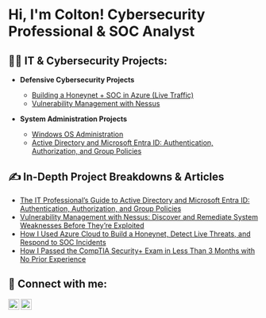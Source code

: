 <h1>Hi, I'm Colton! Cybersecurity Professional & SOC Analyst</h1>

<h2>👨‍💻 IT & Cybersecurity Projects:</h2>

- <b>Defensive Cybersecurity Projects</b>
  - [Building a Honeynet + SOC in Azure (Live Traffic)](https://github.com/itscoltonhicks/Cloud-SOC/blob/main/README.md)
  - [Vulnerability Management with Nessus](https://github.com/itscoltonhicks/Vulnerability-Management-Nessus/blob/main/README.md)
 
- <b>System Administration Projects</b>
  - [Windows OS Administration](https://github.com/itscoltonhicks/Windows-OS-Fundamentals/blob/main/README.md) 
  - [Active Directory and Microsoft Entra ID: Authentication, Authorization, and Group Policies](https://github.com/itscoltonhicks/Active-Directory-and-Microsoft-Entra-ID/blob/main/README.md)

<h2>✍ In-Depth Project Breakdowns & Articles</h2>

- [The IT Professional’s Guide to Active Directory and Microsoft Entra ID: Authentication, Authorization, and Group Policies](https://coltonhicks.medium.com/the-it-professionals-guide-to-active-directory-and-microsoft-entra-id-authentication-d81f7be97805)
- [Vulnerability Management with Nessus: Discover and Remediate System Weaknesses Before They’re Exploited](https://medium.com/@coltonhicks/vulnerability-management-with-nessus-discover-and-remediate-system-weaknesses-before-theyre-9f45ea161017)
- [How I Used Azure Cloud to Build a Honeynet, Detect Live Threats, and Respond to SOC Incidents](https://coltonhicks.medium.com/heres-how-i-used-azure-cloud-to-build-a-honeynet-detect-live-threats-and-respond-to-soc-9c4eec7c05d5)
- [How I Passed the CompTIA Security+ Exam in Less Than 3 Months with No Prior Experience](https://medium.com/@coltonhicks/how-i-passed-the-comptia-security-exam-in-less-than-3-months-with-no-prior-experience-39223ab5c9f3)

<h2> 🤳 Connect with me:</h2>

[<img align="left" alt="ColtonHicks | Twitter/X" width="22px" src="https://cdn.jsdelivr.net/npm/simple-icons@v3/icons/twitter.svg" />][twitter/X]
[<img align="left" alt="ColtonHicks | LinkedIn" width="22px" src="https://cdn.jsdelivr.net/npm/simple-icons@v3/icons/linkedin.svg" />][linkedin]

[twitter/X]: https://x.com/ColtonTHicks
[linkedin]: https://linkedin.com/in/itscoltonhicks

